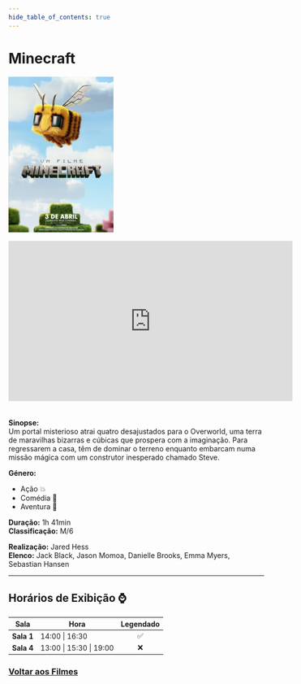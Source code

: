 ```yaml
---
hide_table_of_contents: true
---
```


# Minecraft

![Minecraft](/img/minecraft_small.png) &nbsp;&nbsp;&nbsp;&nbsp;&nbsp;&nbsp;&nbsp;&nbsp;&nbsp;&nbsp;&nbsp;&nbsp;&nbsp;&nbsp;&nbsp;&nbsp;&nbsp;&nbsp;&nbsp;&nbsp;&nbsp;&nbsp;&nbsp;&nbsp;&nbsp;&nbsp;&nbsp;&nbsp;&nbsp;&nbsp;&nbsp;&nbsp;&nbsp;&nbsp;&nbsp;&nbsp;&nbsp;&nbsp;&nbsp;&nbsp;&nbsp;&nbsp;&nbsp;&nbsp;&nbsp;&nbsp;&nbsp;&nbsp;&nbsp;&nbsp;&nbsp;&nbsp;&nbsp;&nbsp;&nbsp;&nbsp;&nbsp;&nbsp;&nbsp;&nbsp;
<iframe width="560" height="315" src="https://www.youtube.com/embed/8B1EtVPBSMw?si=IRyiHcuV2BZnL59o" title="YouTube video player" frameborder="0" allow="accelerometer; autoplay; clipboard-write; encrypted-media; gyroscope; picture-in-picture; web-share; fullscreen" referrerpolicy="strict-origin-when-cross-origin" allowfullscreen></iframe>&nbsp;

**Sinopse:**  
Um portal misterioso atrai quatro desajustados para o Overworld, uma terra de maravilhas bizarras e cúbicas que prospera com a imaginação. Para regressarem a casa, têm de dominar o terreno enquanto embarcam numa missão mágica com um construtor inesperado chamado Steve.

**Género:** 
- Ação :boom:   
- Comédia :rofl:
- Aventura :compass:

**Duração:** 1h 41min  
**Classificação:** M/6

**Realização:** Jared Hess  
**Elenco:** Jack Black, Jason Momoa, Danielle Brooks, Emma Myers, Sebastian Hansen

---

## Horários de Exibição :watch:

| Sala       | Hora                    | Legendado          |
|------------|-------------------------|:------------------:|
| **Sala 1** | 14:00 \| 16:30          | :white_check_mark: |
| **Sala 4** | 13:00 \| 15:30 \| 19:00 | :x:                |

### [Voltar aos Filmes](/docs/filmes)